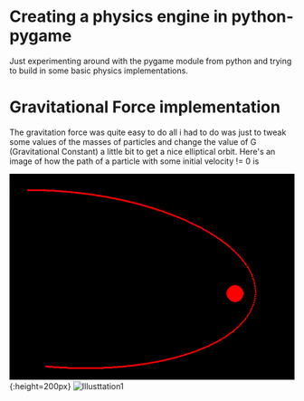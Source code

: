 # Creating a physics engine in python-pygame
Just experimenting around with the pygame module from python and trying to build in some basic physics implementations.

# Gravitational Force implementation
The gravitation force was quite easy to do all i had to do was just to tweak some values of the masses of particles and change the value of G (Gravitational Constant) a little bit to get a nice elliptical orbit. Here's an image of how the path of a particle with some initial velocity != 0 is

![screenshot](Gravitation_Force/Illustration1.png){:height=200px}
![Illusttation1](https://github.com/[username]/[reponame]/blob/[branch]/image.jpg?raw=true)
